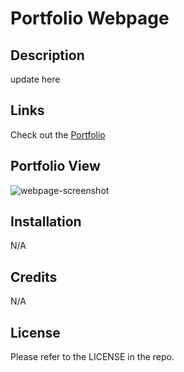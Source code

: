 # Portfolio Webpage

## Description
update here

## Links
Check out the [Portfolio](https://oprokopieva382.github.io/portfolio-bootcamp/)

## Portfolio View
![webpage-screenshot](./assets/images/updatehere)


## Installation

N/A

## Credits

N/A

## License

Please refer to the LICENSE in the repo.